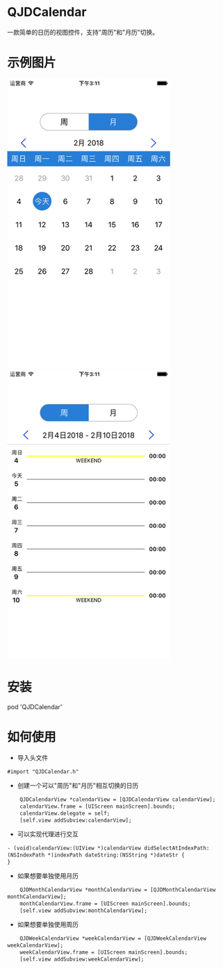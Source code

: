 # QJDCalendar
一款简单的日历的视图控件，支持"周历"和"月历"切换。
# 示例图片
<img src="https://github.com/coderqjd/QJDCalendar/blob/master/MonthCalendar.png" width="375" height="667" alt="图片描述文字"/>

<img src="https://github.com/coderqjd/QJDCalendar/blob/master/WeekCalendar.png" width="375" height="667" alt="图片描述文字"/>

# 安装
pod 'QJDCalendar'
# 如何使用
- 导入头文件
```
#import "QJDCalendar.h"
```
- 创建一个可以"周历"和"月历"相互切换的日历
```
    QJDCalendarView *calendarView = [QJDCalendarView calendarView];
    calendarView.frame = [UIScreen mainScreen].bounds;
    calendarView.delegate = self;
    [self.view addSubview:calendarView];
```
- 可以实现代理进行交互
```
- (void)calendarView:(UIView *)calendarView didSelectAtIndexPath:(NSIndexPath *)indexPath dateString:(NSString *)dateStr {
}
```
- 如果想要单独使用月历
```
    QJDMonthCalendarView *monthCalendarView = [QJDMonthCalendarView monthCalendarView];
    monthCalendarView.frame = [UIScreen mainScreen].bounds;
    [self.view addSubview:monthCalendarView];
```
- 如果想要单独使用周历
```
    QJDWeekCalendarView *weekCalendarView = [QJDWeekCalendarView weekCalendarView];
    weekCalendarView.frame = [UIScreen mainScreen].bounds;
    [self.view addSubview:weekCalendarView];
```
